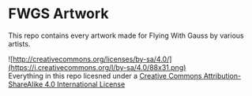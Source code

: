 # FWGS Artwork

This repo contains every artwork made for Flying With Gauss by various artists.

![http://creativecommons.org/licenses/by-sa/4.0/](https://i.creativecommons.org/l/by-sa/4.0/88x31.png) \
Everything in this repo licesned under a [Creative Commons Attribution-ShareAlike 4.0 International License](http://creativecommons.org/licenses/by-sa/4.0/)
